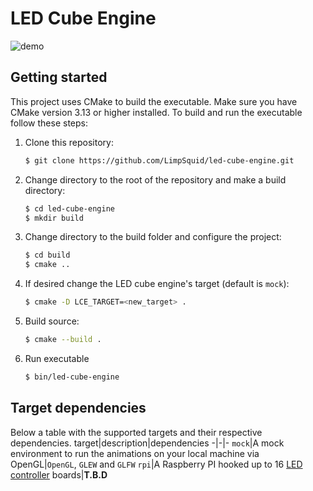 # LED Cube Engine
![demo](resources/demo.gif)

## Getting started
This project uses CMake to build the executable. Make sure you have CMake version 3.13 or higher installed. To build and run the executable follow these steps:

1. Clone this repository:
    ```bash
    $ git clone https://github.com/LimpSquid/led-cube-engine.git
    ```
1. Change directory to the root of the repository and make a build directory:
    ```bash
    $ cd led-cube-engine
    $ mkdir build
    ```
1. Change directory to the build folder and configure the project:
    ```bash
    $ cd build
    $ cmake ..
    ```
1. If desired change the LED cube engine's target (default is `mock`):
    ```bash
    $ cmake -D LCE_TARGET=<new_target> .
    ```
1. Build source:
    ```bash
    $ cmake --build .
    ```
1. Run executable
    ```bash
    $ bin/led-cube-engine
    ```

## Target dependencies
Below a table with the supported targets and their respective dependencies.
target|description|dependencies
-|-|-
`mock`|A mock environment to run the animations on your local machine via OpenGL|`OpenGL`, `GLEW` and `GLFW`
`rpi`|A Raspberry PI hooked up to 16 [LED controller](https://github.com/LimpSquid/led-controller) boards|**T.B.D**
